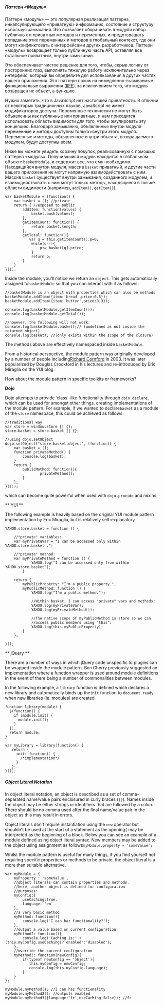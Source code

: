 ##### Паттерн «Модуль»

Паттерн «модуль» — это популярная реализация паттерна, инкапсулирующего «приватную»
информацию, состояние и структуру используя замыкания. Это позволяет оборачивать
в модули набор публичных и приватных методов и переменных, и предотвращать
попадание этих переменных и методов в глобальный контекст, где они могут
конфликтовать с интерфейсами других разработчиков. Паттерн «модуль» возвращает
только публичную часть API, оставляя все остальное приватным, внутри замыканий.

Это обеспечивает чистое решение для того, чтобы, скрыв логику от посторонних
глаз, выполнять тяжелую работу исключительно через интерфейс, который вы
определите для использования в других частях вашего приложения. Этот паттерн
похож на  немедленно-вызываемые функциональые выражения ([IIFE][3]), 
за исключением того, что модуль возвращен не объект, а функцию.

Нужно заметить, что в JavaScript нет настоящей приватности. В отличии
от некоторых традиционных языков, JavaScript не имеет модификаторов доступа.
Переменные технически не могут быть объявленны как публичные или приватные, и
нам приходится использовать область видимости для того, чтобы эмулировать эту
концепцию. Благодаря замыканию, объявленные внутри модуля переменные и методы
доступны только изнутри этого модуля. Переменные и методы, объявленные внутри
объекта, возвращаемого модулем, будут доступны всем.

Ниже вы можете увидеть корзину покупок, реализованную с помощью паттерна «модуль».
Получившийся модуль находится в глобальном объекте `basketModule`, и содержит
все, что ему необходимо. Находящийся внутри модуля, массив `basket` приватный,
и другие части вашего приложения не могут напрямую взаимодействовать с ним. 
Массив `basket` существует внутри замыкания, созданного модулем, и
взаимодействовать с ним могут только методы, находящиеся в той же области
видимости (например, `addItem()`, `getItem()`). 

    var basketModule = (function() {
        var basket = []; //private
        return { //exposed to public
            addItem: function(values) {
                basket.push(values);
            },
            getItemCount: function() {
                return basket.length;
            },
            getTotal: function(){
               var q = this.getItemCount(),p=0;
                while(q--){
                    p+= basket[q].price; 
                }
                return p;
            }
        }
    }());

Inside the module, you'll notice we return an `object`. This gets automatically
assigned to`basketModule` so that you can interact with it as follows: 

    //basketModule is an object with properties which can also be methods
    basketModule.addItem({item:'bread',price:0.5});
    basketModule.addItem({item:'butter',price:0.3});
    
    console.log(basketModule.getItemCount());
    console.log(basketModule.getTotal());
    
    //however, the following will not work:
    console.log(basketModule.basket);// (undefined as not inside the returned object)
    console.log(basket); //(only exists within the scope of the closure)
    

The methods above are effectively namespaced inside `basketModule`.

From a historical perspective, the module pattern was originally developed by a
number of people including[Richard Cornford][4] in 2003. It was later
popularized by Douglas Crockford in his lectures and re-introduced by Eric 
Miraglia on the YUI blog.

How about the module pattern in specific toolkits or frameworks? 

**Dojo** 

Dojo attempts to provide 'class'-like functionality through `dojo.declare`,
which can be used for amongst other things, creating implementations of the 
module pattern. For example, if we wanted to declare`basket` as a module of the
`store` namespace, this could be achieved as follows: 

    //traditional way
    var store = window.store || {};
    store.basket = store.basket || {};
    
    //using dojo.setObject
    dojo.setObject("store.basket.object", (function() {
        var basket = [];
        function privateMethod() {
            console.log(basket);
        }
        return {
            publicMethod: function(){
                    privateMethod();
            }
        };
    }()));
    

which can become quite powerful when used with `dojo.provide` and mixins. 

** YUI ** 

The following example is heavily based on the original YUI module pattern
implementation by Eric Miraglia, but is relatively self-explanatory.

    YAHOO.store.basket = function () {
    
        //"private" variables:
        var myPrivateVar = "I can be accessed only within YAHOO.store.basket .";
    
        //"private" method:
        var myPrivateMethod = function () {
                YAHOO.log("I can be accessed only from within YAHOO.store.basket");
            }
    
        return {
            myPublicProperty: "I'm a public property.",
            myPublicMethod: function () {
                YAHOO.log("I'm a public method.");
    
                //Within basket, I can access "private" vars and methods:
                YAHOO.log(myPrivateVar);
                YAHOO.log(myPrivateMethod());
    
                //The native scope of myPublicMethod is store so we can
                //access public members using "this":
                YAHOO.log(this.myPublicProperty);
            }
        };
    
    }();
    

** jQuery ** 

There are a number of ways in which jQuery code unspecific to plugins can be
wrapped inside the module pattern. Ben Cherry previously suggested an 
implementation where a function wrapper is used around module definitions in the
event of there being a number of commonalities between modules.

In the following example, a `library` function is defined which declares a new
library and automatically binds up the`init` function to `document.ready` when
new libraries (ie. modules) are created.

    function library(module) {
      $(function() {
        if (module.init) {
          module.init();
        }
      });
      return module;
    }
    
    var myLibrary = library(function() {
       return {
         init: function() {
           /*implementation*/
         }
       };
    }());
    

##### Object Literal Notation 

In object literal notation, an object is described as a set of comma-separated
name/value pairs enclosured in curly braces
(`{}`). Names inside the object may be either strings or identifiers that are
followed by a colon. There should be no comma used after the final name/value 
pair in the object as this may result in errors.

Object literals don't require instantiation using the `new` operator but
shouldn't be used at the start of a statement as the opening`{` may be
interpreted as the beginning of a block. Below you can see an example of a 
module defined using object literal syntax. New members may be added to the 
object using assignment as follows`myModule.property = 'someValue';`

Whilst the module pattern is useful for many things, if you find yourself not
requiring specific properties or methods to be private, the object literal is a more than suitable alternative.

    var myModule = {
        myProperty : 'someValue',
        //object literals can contain properties and methods.
        //here, another object is defined for configuration
        //purposes:
        myConfig:{
            useCaching:true,
            language: 'en'   
        },
        //a very basic method
        myMethod: function(){
            console.log('I can haz functionality?');
        },
        //output a value based on current configuration
        myMethod2: function(){
            console.log('Caching is:' + (this.myConfig.useCaching)?'enabled':'disabled');
        },
        //override the current configuration
        myMethod3: function(newConfig){
            if(typeof newConfig == 'object'){
               this.myConfig = newConfig;
               console.log(this.myConfig.language); 
            }
        }
    };
    
    myModule.myMethod(); //I can haz functionality
    myModule.myMethod2(); //outputs enabled
    myModule.myMethod3({language:'fr',useCaching:false}); //fr


[3]: http://benalman.com/news/2010/11/immediately-invoked-function-expression/
[4]: http://groups.google.com/group/comp.lang.javascript/msg/9f58bd11bd67d937